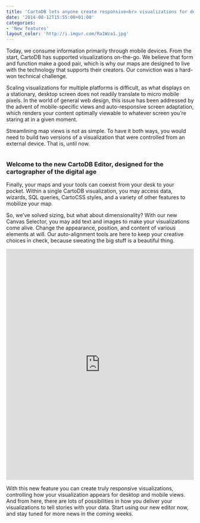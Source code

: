 ```yaml
---
title: 'CartoDB lets anyone create responsive<br> visualizations for desktop and mobile'
date: '2014-08-12T15:55:00+01:00'
categories:
- 'New features'
layout_color: 'http://i.imgur.com/Ra1Wza1.jpg'
---
```


Today, we consume information primarily through mobile devices. From the start, CartoDB has supported visualizations on-the-go. We believe that form and function make a good pair, which is why our maps are designed to live with the technology that supports their creators. Our conviction was a hard-won technical challenge. 

<!-- <div class="wrap"><p class="wrap-border"><img src="http://i.imgur.com/pGJSi9r.jpg" alt=""></p></div> -->

Scaling visualizations for multiple platforms is difficult, as what displays on a stationary, desktop screen does not readily translate to micro mobile pixels. In the world of general web design, this issue has been addressed by the advent of mobile-specific views and auto-responsive screen adaptation, which renders your content optimally viewable to whatever screen you’re staring at in a given moment. 

Streamlining map views is not as simple. To have it both ways, you would need to build two versions of a visualization that were controlled from an external device. That is, until now.

<div class="wrap"><p class="wrap-border"><img src="http://i.imgur.com/HlHfWXs.gif" alt="" /></p></div>

### Welcome to the new CartoDB Editor, designed for the cartographer of the digital age

Finally, your maps and your tools can coexist from your desk to your pocket. Within a single CartoDB visualization, you may access data, wizards, SQL queries, CartoCSS styles, and a variety of other features to mobilize your map.

So, we’ve solved sizing, but what about dimensionality? With our new Canvas Selector, you may add text and images to make your visualizations come alive. Change the appearance, position, and content of various elements at will. Our auto-alignment tools are here to keep your creative choices in check, because sweating the big stuff is a beautiful thing. 


<div class="wrap">
  <iframe width='100%' height='620' frameborder='0' src='http://team.cartodb.com/viz/4101e074-222e-11e4-b327-0e10bcd91c2b/embed_map' allowfullscreen webkitallowfullscreen mozallowfullscreen oallowfullscreen msallowfullscreen></iframe>
</div>

With this new feature you can create truly responsive visualizations, controlling how your visualization appears for desktop and mobile views. And from here, there are lots of possibilities in how you deliver your visualizations to tell stories with your data. Start using our new editor now, and stay tuned for more news in the coming weeks.
